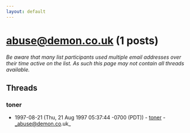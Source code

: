 ```yaml
---
layout: default
---
```


# abuse@demon.co.uk (1 posts)

_Be aware that many list participants used multiple email addresses over their time active on the list. As such this page may not contain all threads available._

## Threads

### toner
+ 1997-08-21 (Thu, 21 Aug 1997 05:37:44 -0700 (PDT)) - [toner](/archive/1997/08/1b23d728b9e048ef3d0695a3206ff0fc02d89fb13c787d0c03127da6df60d98e) - _abuse@demon.co.uk_

